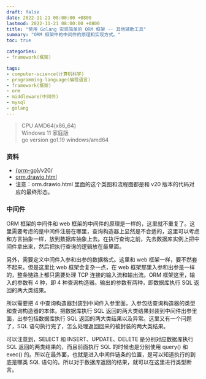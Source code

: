 ```yaml
---
draft: false
date: 2022-11-21 08:00:00 +0800
lastmod: 2022-11-21 08:00:00 +0800
title: "使用 Golang 实现简单的 ORM 框架 -- 其他辅助工具"
summary: "ORM 框架中的中间件的原理和实现方式。"
toc: true

categories:
- framework(框架)

tags:
- computer-science(计算机科学)
- programming-language(编程语言)
- framework(框架)
- orm
- middleware(中间件)
- mysql
- golang
---
```


> CPU AMD64(x86_64)<br/>
> Windows 11 家庭版<br/>
> go version go1.19 windows/amd64

### 资料

- [{orm-go}](https://github.com/KelipuTe/orm-go)/v20/
- <a href="/drawio/computer-science/programming-language/framework/orm/orm.drawio.html">orm.drawio.html</a>
- 注意：orm.drawio.html 里面的这个类图和流程图都是和 v20 版本的代码对应的最终形态。

### 中间件

ORM 框架的中间件和 web 框架的中间件的原理是一样的，这里就不重复了。这里需要考虑的是中间件注册在哪里，查询构造器上显然是不合适的，这里可以考虑和方言抽象一样，放到数据库抽象上去。在执行查询之前，先去数据库实例上把中间件拿出来，然后把执行查询的逻辑放在最里面。

另外，需要定义中间件入参和出参的数据格式。这里和 web 框架一样，要不然套不起来。但是这里比 web 框架会复杂一点，在 web 框架那里入参和出参是一样的，整条链路上都只需要处理 TCP 连接的输入流和输出流。ORM 框架这里，输入的参数有 4 种，即 4 种查询构造器。输出的参数有两种，即数据库执行 SQL 返回的两大类结果。

所以需要把 4 中查询构造器封装到中间件入参里面，入参包括查询构造器的类型和查询构造器的本体。把数据库执行 SQL 返回的两大类结果封装到中间件出参里面，出参包括数据库执行 SQL 返回的两大类结果以及异常。这里又有一个问题了，SQL 语句执行完了，怎么处理返回回来的被封装的两大类结果。

可以注意到，SELECT 和 INSERT、UPDATE、DELETE 是分别对应数据库执行 SQL 返回的两类结果的，而且前面执行 SQL 的时候也是分别使用 query() 和 exec() 的。所以在最外面，也就是进入中间件链条的位置，是可以知道执行的到底是哪类 SQL 语句的。所以对于数据库返回的结果，就可以在这里进行类型断言。
